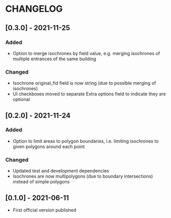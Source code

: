 # CHANGELOG

## [0.3.0] - 2021-11-25

### Added

- Option to merge isochrones by field value, e.g. merging isochrones of multiple entrances of the same building

### Changed

- Isochrone original_fid field is now string (due to possible merging of isochrones)
- UI checkboxes moved to separate Extra options field to indicate they are optional

## [0.2.0] - 2021-11-24

### Added

- Option to limit areas to polygon boundaries, i.e. limiting isochrones to given polygons around each point

### Changed

- Updated test and development dependencies
- Isochrones are now multipolygons (due to boundary intersections) instead of simple polygons

## [0.1.0] - 2021-06-11

- First official version published
